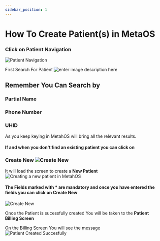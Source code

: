```yaml
---
sidebar_position: 1
---
```


# How To Create Patient(s) in MetaOS

### Click on Patient Navigation

![Patient Navigation](https://res.cloudinary.com/teleopdassets/image/upload/v1642078199/Guide/Patient_Navigation_dyfbwb.png)

First Search For Patient
![enter image description here](https://res.cloudinary.com/teleopdassets/image/upload/v1642079090/Guide/Search_Patient_in_MetahOS_m6b8fm.png)

## Remember You Can Search by

### Partial Name

### Phone Number

### UHID

As you keep keying in MetahOS will bring all the relevant results.

#### If and when you don't find an existing patient you can click on

### Create New ![Create New](https://res.cloudinary.com/teleopdassets/image/upload/v1642079260/Guide/Create_New_Patient_in_MetahOS_huzymq.png)

It will load the screen to create a **New Patient**
![Creating a new patient in MetahOS](https://res.cloudinary.com/teleopdassets/image/upload/v1642079436/Guide/Creating_a_New_Patient_in_MetahOS_k2czsw.png)

#### The Fields marked with \* are mandatory and once you have entered the fields you can click on Create New

![Create New](https://res.cloudinary.com/teleopdassets/image/upload/v1642079260/Guide/Create_New_Patient_in_MetahOS_huzymq.png)

Once the Patient is sucessfully created You will be taken to the **Patient Billing Screen**

On the Billing Screen You will see the message
![Patient Created Succesfully](https://res.cloudinary.com/teleopdassets/image/upload/v1642079724/Guide/Record_Create_Successfully_in_MetahOS_meccte.png)
